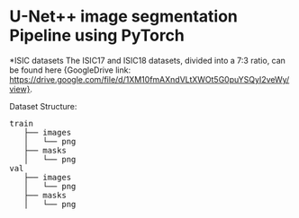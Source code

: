 # U-Net++ image segmentation Pipeline using PyTorch
*ISIC datasets The ISIC17 and ISIC18 datasets, divided into a 7:3 ratio, can be found here {GoogleDrive link: https://drive.google.com/file/d/1XM10fmAXndVLtXWOt5G0puYSQyI2veWy/view}.

Dataset Structure:
<pre>
train
   ├── images
   │   └── png
   ├── masks
   │   └── png
val
   ├── images
   │   └── png
   ├── masks
   │   └── png
</pre>

